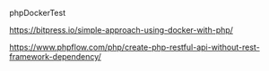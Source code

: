 phpDockerTest

https://bitpress.io/simple-approach-using-docker-with-php/

https://www.phpflow.com/php/create-php-restful-api-without-rest-framework-dependency/